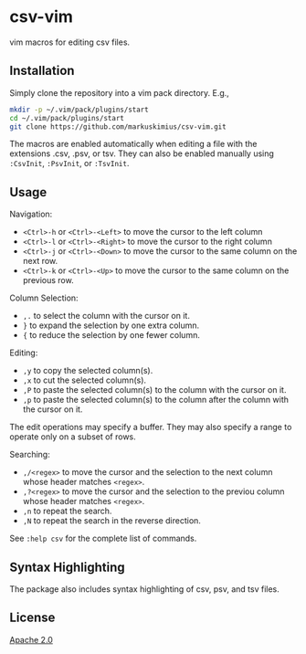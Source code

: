 # csv-vim

vim macros for editing csv files.


## Installation

Simply clone the repository into a vim pack directory.  E.g.,

```sh
mkdir -p ~/.vim/pack/plugins/start
cd ~/.vim/pack/plugins/start
git clone https://github.com/markuskimius/csv-vim.git
```

The macros are enabled automatically when editing a file with the extensions
.csv, .psv, or tsv.  They can also be enabled manually using `:CsvInit`,
`:PsvInit`, or `:TsvInit`.


## Usage

Navigation:

* `<Ctrl>-h` or `<Ctrl>-<Left>` to move the cursor to the left column
* `<Ctrl>-l` or `<Ctrl>-<Right>` to move the cursor to the right column
* `<Ctrl>-j` or `<Ctrl>-<Down>` to move the cursor to the same column on the next row.
* `<Ctrl>-k` or `<Ctrl>-<Up>` to move the cursor to the same column on the previous row.

Column Selection:

* `,.` to select the column with the cursor on it.
* `}` to expand the selection by one extra column.
* `{` to reduce the selection by one fewer column.

Editing:

* `,y` to copy the selected column(s).
* `,x` to cut the selected column(s).
* `,P` to paste the selected column(s) to the column with the cursor on it.
* `,p` to paste the selected column(s) to the column after the column with the cursor on it.

The edit operations may specify a buffer.  They may also specify a range to
operate only on a subset of rows.

Searching:

* `,/<regex>` to move the cursor and the selection to the next column whose header matches `<regex>`.
* `,?<regex>` to move the cursor and the selection to the previou column whose header matches `<regex>`.
* `,n` to repeat the search.
* `,N` to repeat the search in the reverse direction.

See `:help csv` for the complete list of commands.


## Syntax Highlighting

The package also includes syntax highlighting of csv, psv, and tsv files.


## License

[Apache 2.0]



[Apache 2.0]: <https://github.com/markuskimius/csv-vim/blob/master/LICENSE>

